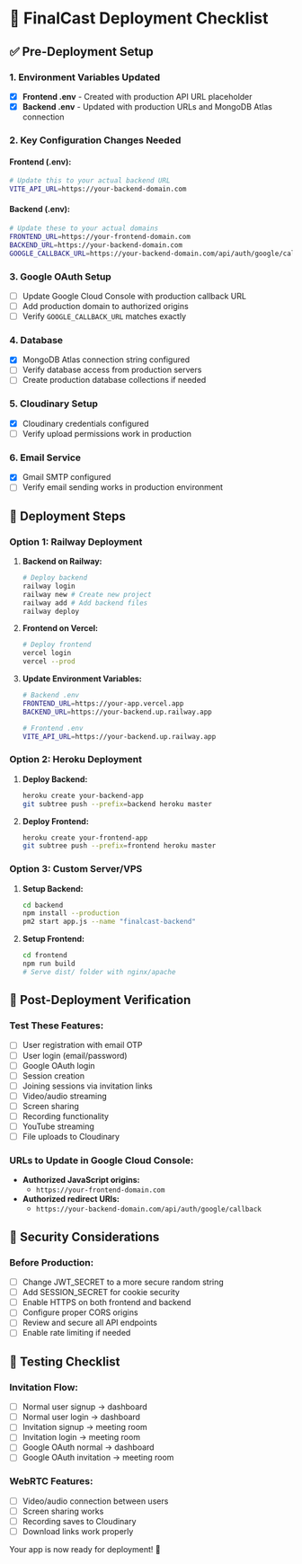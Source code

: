# 🚀 FinalCast Deployment Checklist

## ✅ Pre-Deployment Setup

### 1. Environment Variables Updated
- [x] **Frontend .env** - Created with production API URL placeholder
- [x] **Backend .env** - Updated with production URLs and MongoDB Atlas connection

### 2. Key Configuration Changes Needed

#### Frontend (.env):
```bash
# Update this to your actual backend URL
VITE_API_URL=https://your-backend-domain.com
```

#### Backend (.env):
```bash
# Update these to your actual domains
FRONTEND_URL=https://your-frontend-domain.com
BACKEND_URL=https://your-backend-domain.com
GOOGLE_CALLBACK_URL=https://your-backend-domain.com/api/auth/google/callback
```

### 3. Google OAuth Setup
- [ ] Update Google Cloud Console with production callback URL
- [ ] Add production domain to authorized origins
- [ ] Verify `GOOGLE_CALLBACK_URL` matches exactly

### 4. Database
- [x] MongoDB Atlas connection string configured
- [ ] Verify database access from production servers
- [ ] Create production database collections if needed

### 5. Cloudinary Setup
- [x] Cloudinary credentials configured
- [ ] Verify upload permissions work in production

### 6. Email Service
- [x] Gmail SMTP configured
- [ ] Verify email sending works in production environment

## 🚀 Deployment Steps

### Option 1: Railway Deployment
1. **Backend on Railway:**
   ```bash
   # Deploy backend
   railway login
   railway new # Create new project
   railway add # Add backend files
   railway deploy
   ```

2. **Frontend on Vercel:**
   ```bash
   # Deploy frontend
   vercel login
   vercel --prod
   ```

3. **Update Environment Variables:**
   ```bash
   # Backend .env
   FRONTEND_URL=https://your-app.vercel.app
   BACKEND_URL=https://your-backend.up.railway.app
   
   # Frontend .env
   VITE_API_URL=https://your-backend.up.railway.app
   ```

### Option 2: Heroku Deployment
1. **Deploy Backend:**
   ```bash
   heroku create your-backend-app
   git subtree push --prefix=backend heroku master
   ```

2. **Deploy Frontend:**
   ```bash
   heroku create your-frontend-app
   git subtree push --prefix=frontend heroku master
   ```

### Option 3: Custom Server/VPS
1. **Setup Backend:**
   ```bash
   cd backend
   npm install --production
   pm2 start app.js --name "finalcast-backend"
   ```

2. **Setup Frontend:**
   ```bash
   cd frontend
   npm run build
   # Serve dist/ folder with nginx/apache
   ```

## 🔧 Post-Deployment Verification

### Test These Features:
- [ ] User registration with email OTP
- [ ] User login (email/password)
- [ ] Google OAuth login
- [ ] Session creation
- [ ] Joining sessions via invitation links
- [ ] Video/audio streaming
- [ ] Screen sharing
- [ ] Recording functionality
- [ ] YouTube streaming
- [ ] File uploads to Cloudinary

### URLs to Update in Google Cloud Console:
- **Authorized JavaScript origins:**
  - `https://your-frontend-domain.com`
- **Authorized redirect URIs:**
  - `https://your-backend-domain.com/api/auth/google/callback`

## 🚨 Security Considerations

### Before Production:
- [ ] Change JWT_SECRET to a more secure random string
- [ ] Add SESSION_SECRET for cookie security
- [ ] Enable HTTPS on both frontend and backend
- [ ] Configure proper CORS origins
- [ ] Review and secure all API endpoints
- [ ] Enable rate limiting if needed

## 📱 Testing Checklist

### Invitation Flow:
- [ ] Normal user signup → dashboard
- [ ] Normal user login → dashboard  
- [ ] Invitation signup → meeting room
- [ ] Invitation login → meeting room
- [ ] Google OAuth normal → dashboard
- [ ] Google OAuth invitation → meeting room

### WebRTC Features:
- [ ] Video/audio connection between users
- [ ] Screen sharing works
- [ ] Recording saves to Cloudinary
- [ ] Download links work properly

Your app is now ready for deployment! 🎉
